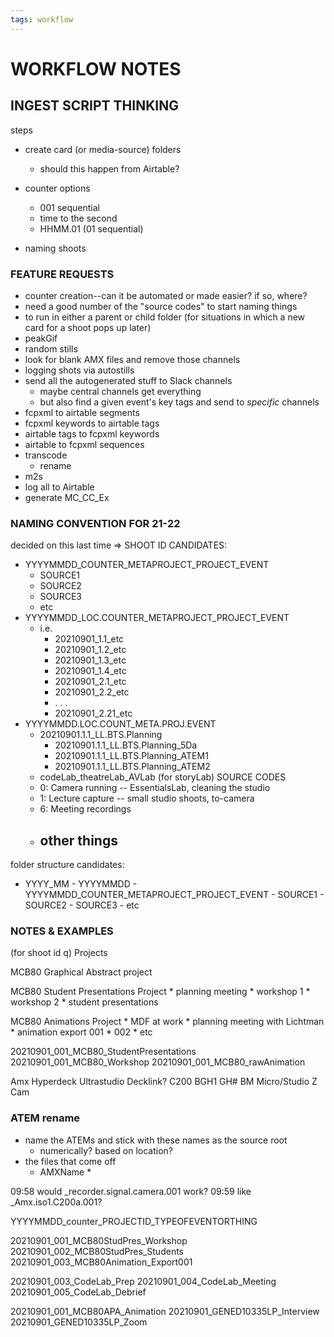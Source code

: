 ```yaml
---
tags: workflow
---
```

# WORKFLOW NOTES

## INGEST SCRIPT THINKING

steps

- create card (or media-source) folders
    - should this happen from Airtable?

- counter options
    - 001 sequential
    - time to the second
    - HHMM.01 (01 sequential)

- naming shoots
  

### FEATURE REQUESTS
* counter creation--can it be automated or made easier? if so, where?
* need a good number of the "source codes" to start naming things
* to run in either a parent or child folder (for situations in which a new card for a shoot pops up later)
* peakGif
* random stills
* look for blank AMX files and remove those channels
* logging shots via autostills
* send all the autogenerated stuff to Slack channels
    * maybe central channels get everything
    * but also find a given event's key tags and send to *specific* channels
* fcpxml to airtable segments 
* fcpxml keywords to airtable tags
* airtable tags to fcpxml keywords
* airtable to fcpxml sequences
* transcode
    * rename
* m2s 
* log all to Airtable
* generate MC_CC_Ex

### NAMING CONVENTION FOR 21-22

decided on this last time =>
SHOOT ID CANDIDATES:
- YYYYMMDD_COUNTER_METAPROJECT_PROJECT_EVENT
    - SOURCE1
    - SOURCE2
    - SOURCE3
    - etc
- YYYYMMDD_LOC.COUNTER_METAPROJECT_PROJECT_EVENT
    - i.e. 
        - 20210901_1.1_etc
        - 20210901_1.2_etc
        - 20210901_1.3_etc
        - 20210901_1.4_etc
        - 20210901_2.1_etc
        - 20210901_2.2_etc
        - . . .
        - 20210901_2.21_etc
- YYYYMMDD.LOC.COUNT_META.PROJ.EVENT
    - 20210901.1.1_LL.BTS.Planning
        - 20210901.1.1_LL.BTS.Planning_5Da
        - 20210901.1.1_LL.BTS.Planning_ATEM1
        - 20210901.1.1_LL.BTS.Planning_ATEM2
    - codeLab_theatreLab_AVLab (for storyLab)
SOURCE CODES
    - 0: Camera running -- EssentialsLab, cleaning the studio
    - 1: Lecture capture -- small studio shoots, to-camera
    - 6: Meeting recordings
    - other things
        - 
folder structure candidates:
- YYYY_MM
        - YYYYMMDD
            - YYYYMMDD_COUNTER_METAPROJECT_PROJECT_EVENT
                - SOURCE1
                - SOURCE2
                - SOURCE3
                - etc


### NOTES & EXAMPLES
(for shoot id q)
Projects

MCB80 Graphical Abstract project

MCB80 Student Presentations Project
    * planning meeting
    * workshop 1
    * workshop 2
    * student presentations

MCB80 Animations Project
    * MDF at work
    * planning meeting with Lichtman
    * animation export 001
    * 002
    * etc
    
20210901_001_MCB80_StudentPresentations
20210901_001_MCB80_Workshop
20210901_001_MCB80_rawAnimation

Amx
Hyperdeck
Ultrastudio
Decklink?
C200
BGH1
GH#
BM Micro/Studio
Z Cam

### ATEM rename

* name the ATEMs and stick with these names as the source root
    * numerically? based on location?
* the files that come off
    * AMXName
        * 



09:58
would _recorder.signal.camera.001 work?
09:59
like _Amx.iso1.C200a.001?


YYYYMMDD_counter_PROJECTID_TYPEOFEVENTORTHING

20210901_001_MCB80StudPres_Workshop
20210901_002_MCB80StudPres_Students
20210901_003_MCB80Animation_Export001

20210901_003_CodeLab_Prep
20210901_004_CodeLab_Meeting
20210901_005_CodeLab_Debrief


20210901_001_MCB80APA_Animation
20210901_GENED10335LP_Interview
20210901_GENED10335LP_Zoom



